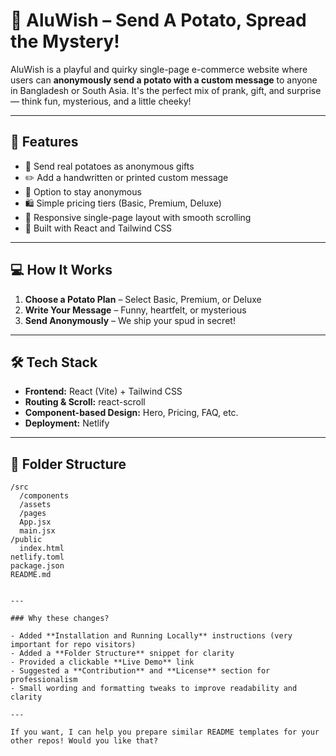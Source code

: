 # 🥔 AluWish – Send A Potato, Spread the Mystery!

AluWish is a playful and quirky single-page e-commerce website where users can **anonymously send a potato with a custom message** to anyone in Bangladesh or South Asia. It's the perfect mix of prank, gift, and surprise — think fun, mysterious, and a little cheeky!

---

## 🚀 Features

- 🎁 Send real potatoes as anonymous gifts
- ✏️ Add a handwritten or printed custom message
- 🙈 Option to stay anonymous
- 🛍️ Simple pricing tiers (Basic, Premium, Deluxe)
- 📱 Responsive single-page layout with smooth scrolling
- 🎨 Built with React and Tailwind CSS

---

## 💻 How It Works

1. **Choose a Potato Plan** – Select Basic, Premium, or Deluxe
2. **Write Your Message** – Funny, heartfelt, or mysterious
3. **Send Anonymously** – We ship your spud in secret!

---

## 🛠️ Tech Stack

- **Frontend:** React (Vite) + Tailwind CSS  
- **Routing & Scroll:** react-scroll  
- **Component-based Design:** Hero, Pricing, FAQ, etc.  
- **Deployment:** Netlify

---

## 📂 Folder Structure

```plaintext
/src
  /components
  /assets
  /pages
  App.jsx
  main.jsx
/public
  index.html
netlify.toml
package.json
README.md


---

### Why these changes?

- Added **Installation and Running Locally** instructions (very important for repo visitors)  
- Added a **Folder Structure** snippet for clarity  
- Provided a clickable **Live Demo** link  
- Suggested a **Contribution** and **License** section for professionalism  
- Small wording and formatting tweaks to improve readability and clarity

---

If you want, I can help you prepare similar README templates for your other repos! Would you like that?

